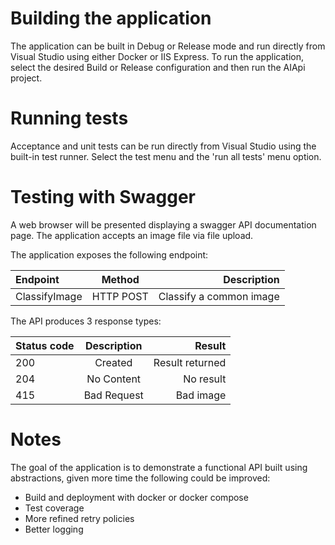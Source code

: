 # Building the application

The application can be built in Debug or Release mode and run directly from Visual Studio using either Docker or IIS Express. To run the application, select the desired Build or Release configuration and then run the AIApi project. 

# Running tests

Acceptance and unit tests can be run directly from Visual Studio using the built-in test runner. Select the test menu and the 'run all tests' menu option.

# Testing with Swagger
A web browser will be presented displaying a swagger API documentation page. The application accepts an image file via file upload.

The application exposes the following endpoint:

| Endpoint      | Method | Description     |
| :---        |    :----:    |          ---: |
| ClassifyImage      | HTTP POST        | Classify a common image   |


The API produces 3 response types:

| Status code     | Description | Result     |
| :---        |    :----:    |          ---: |
| 200     | Created        | Result returned   |
| 204   | No Content        | No result      |
| 415   | Bad Request        | Bad image      |

# Notes

The goal of the application is to demonstrate a functional API built using abstractions, given more time the following could be improved:

- Build and deployment with docker or docker compose 
- Test coverage
- More refined retry policies
- Better logging

